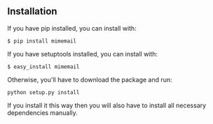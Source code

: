 Installation
------------

If you have pip installed, you can install with:

    $ pip install mimemail

If you have setuptools installed, you can install with:

    $ easy_install mimemail

Otherwise, you'll have to download the package and run:

    python setup.py install

If you install it this way then you will also have to install all necessary
dependencies manually.
